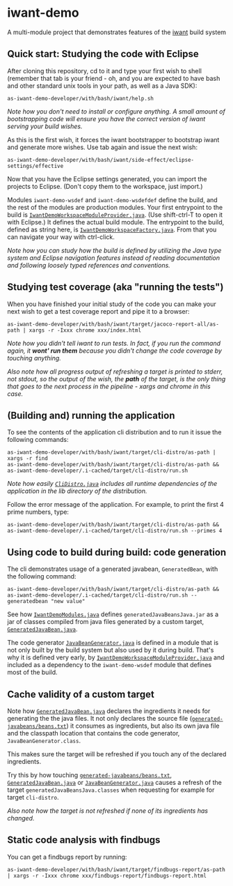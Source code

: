 # iwant-demo
A multi-module project that demonstrates features of the [iwant](http://iwant.sourceforge.net) build system

## Quick start: Studying the code with Eclipse

After cloning this repository, cd to it and type your first wish to shell (remember that tab is your friend - oh, and you are expected to have bash and other standard unix tools in your path, as well as a Java SDK):

    as-iwant-demo-developer/with/bash/iwant/help.sh

_Note how you don't need to install or configure anything. A small amount of bootstrapping code will ensure you have the correct version of iwant serving your build wishes._

As this is the first wish, it forces the iwant bootstrapper to bootstrap iwant and generate more wishes. Use tab again and issue the next wish:

    as-iwant-demo-developer/with/bash/iwant/side-effect/eclipse-settings/effective

Now that you have the Eclipse settings generated, you can import the projects to Eclipse. (Don't copy them to the workspace, just import.)

Modules `iwant-demo-wsdef` and `iwant-demo-wsdefdef` define the build, and the rest of the modules are production modules. Your first entrypoint to the build is [`IwantDemoWorkspaceModuleProvider.java`](https://github.com/wipu/iwant-demo/blob/master/as-iwant-demo-developer/i-have/wsdefdef/src/main/java/org/oikarinen/iwantdemo/wsdefdef/IwantDemoWorkspaceModuleProvider.java). (Use shift-ctrl-T to open it with Eclipse.) It defines the actual build module. The entrypoint to the build, defined as string here, is [`IwantDemoWorkspaceFactory.java`](https://github.com/wipu/iwant-demo/blob/master/as-iwant-demo-developer/i-have/wsdef/src/main/java/org/oikarinen/iwantdemo/wsdef/IwantDemoWorkspaceFactory.java). From that you can navigate your way with ctrl-click.

_Note how you can study how the build is defined by utilizing the Java type system and Eclipse navigation features instead of reading documentation and following loosely typed references and conventions._

## Studying test coverage (aka "running the tests")

When you have finished your initial study of the code you can make your next wish to get a test coverage report and pipe it to a browser:

    as-iwant-demo-developer/with/bash/iwant/target/jacoco-report-all/as-path | xargs -r -Ixxx chrome xxx/index.html

_Note how you didn't tell iwant to run tests. In fact, if you run the command again, it __wont' run them__ because you didn't change the code coverage by touching anything._

_Also note how all progress output of refreshing a target is printed to stderr, not stdout, so the output of the wish, the __path__ of the target, is the only thing that goes to the next process in the pipeline - xargs and chrome in this case._

## (Building and) running the application

To see the contents of the application cli distribution and to run it issue the following commands:

    as-iwant-demo-developer/with/bash/iwant/target/cli-distro/as-path | xargs -r find
    as-iwant-demo-developer/with/bash/iwant/target/cli-distro/as-path && as-iwant-demo-developer/.i-cached/target/cli-distro/run.sh

_Note how easily [`CliDistro.java`](https://github.com/wipu/iwant-demo/blob/master/as-iwant-demo-developer/i-have/wsdef/src/main/java/org/oikarinen/iwantdemo/wsdef/CliDistro.java) includes all runtime dependencies of the application in the lib directory of the distribution._

Follow the error message of the application. For example, to print the first 4 prime numbers, type:

    as-iwant-demo-developer/with/bash/iwant/target/cli-distro/as-path && as-iwant-demo-developer/.i-cached/target/cli-distro/run.sh --primes 4

## Using code to build during build: code generation

The cli demonstrates usage of a generated javabean, `GeneratedBean`,  with the following command:

    as-iwant-demo-developer/with/bash/iwant/target/cli-distro/as-path && as-iwant-demo-developer/.i-cached/target/cli-distro/run.sh --generatedbean "new value"

See how [`IwantDemoModules.java`](https://github.com/wipu/iwant-demo/blob/master/as-iwant-demo-developer/i-have/wsdef/src/main/java/org/oikarinen/iwantdemo/wsdef/IwantDemoModules.java) defines `generatedJavaBeansJava.jar` as a jar of classes compiled from java files generated by a custom target, [`GeneratedJavaBean.java`](https://github.com/wipu/iwant-demo/blob/master/as-iwant-demo-developer/i-have/wsdef/src/main/java/org/oikarinen/iwantdemo/wsdef/GeneratedJavaBean.java).

The code generator [`JavaBeanGenerator.java`](https://github.com/wipu/iwant-demo/blob/master/iwant-demo-javabean-generator/src/main/java/org/oikarinen/iwantdemo/javabeangenerator/JavaBeanGenerator.java) is defined in a module that is not only built by the build system but also used by it during build. That's why it is defined very early, by [`IwantDemoWorkspaceModuleProvider.java`](https://github.com/wipu/iwant-demo/blob/master/as-iwant-demo-developer/i-have/wsdefdef/src/main/java/org/oikarinen/iwantdemo/wsdefdef/IwantDemoWorkspaceModuleProvider.java) and included as a dependency to the `iwant-demo-wsdef` module that defines most of the build.

## Cache validity of a custom target

Note how [`GeneratedJavaBean.java`](https://github.com/wipu/iwant-demo/blob/master/as-iwant-demo-developer/i-have/wsdef/src/main/java/org/oikarinen/iwantdemo/wsdef/GeneratedJavaBean.java) declares the ingredients it needs for generating the the java files. It not only declares the source file ([`generated-javabeans/beans.txt`](https://github.com/wipu/iwant-demo/blob/master/generated-javabeans/beans.txt)) it consumes as ingredients, but also its own java file and the classpath location that contains the code generator, `JavaBeanGenerator.class`.

This makes sure the target will be refreshed if you touch any of the declared ingredients.

Try this by how touching [`generated-javabeans/beans.txt`](https://github.com/wipu/iwant-demo/blob/master/generated-javabeans/beans.txt), [`GeneratedJavaBean.java`](https://github.com/wipu/iwant-demo/blob/master/as-iwant-demo-developer/i-have/wsdef/src/main/java/org/oikarinen/iwantdemo/wsdef/GeneratedJavaBean.java) or [`JavaBeanGenerator.java`](https://github.com/wipu/iwant-demo/blob/master/iwant-demo-javabean-generator/src/main/java/org/oikarinen/iwantdemo/javabeangenerator/JavaBeanGenerator.java) causes a refresh of the target `generatedJavaBeansJava.classes` when requesting for example for target `cli-distro`.

_Also note how the target is *not* refreshed if none of its ingredients has changed._

## Static code analysis with findbugs

You can get a findbugs report by running:

    as-iwant-demo-developer/with/bash/iwant/target/findbugs-report/as-path | xargs -r -Ixxx chrome xxx/findbugs-report/findbugs-report.html

